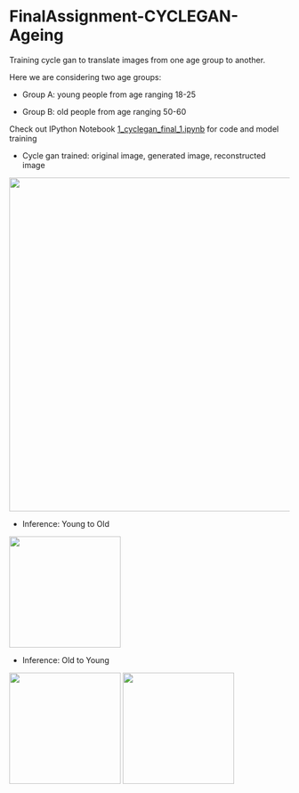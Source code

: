 # FinalAssignment-CYCLEGAN-Ageing
Training cycle gan to translate images from one age group to another.

Here we are considering two age groups:

- Group A: young people from age ranging 18-25

- Group B: old people from age ranging 50-60

Check out IPython Notebook [1_cyclegan_final_1.ipynb](https://github.com/Vishwa22/CYCLEGAN-Ageing/blob/master/1_cyclegan_final_1.ipynb) for code and model training

- Cycle gan trained: original image, generated image, reconstructed image
<image src='https://github.com/Vishwa22/CYCLEGAN-Ageing/blob/master/cyclegantraining.PNG?raw=true' width='600'>
  
- Inference: Young to Old
<image src='https://github.com/vish-astro-22/FinalAssignment-CYCLEGAN-Ageing/blob/master/young2old_examples.PNG?raw=true' width='200'>
  
- Inference: Old to Young
<image src='https://github.com/vish-astro-22/FinalAssignment-CYCLEGAN-Ageing/blob/master/old2young_examples.PNG?raw=true' width='200'>
  
<image src='https://github.com/vish-astro-22/FinalAssignment-CYCLEGAN-Ageing/blob/master/old2young_example2.PNG?raw=true' width='200'>
